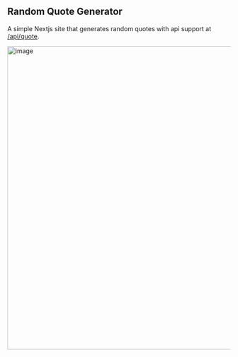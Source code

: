 ## Random Quote Generator

A simple Nextjs site that generates random quotes with api support at [/api/quote](https://rquotes.vercel.app/api/quote).

<img width="685" alt="image" src="https://user-images.githubusercontent.com/66430340/211052846-89401d76-9fda-456a-a303-7da0149a6dca.png">
